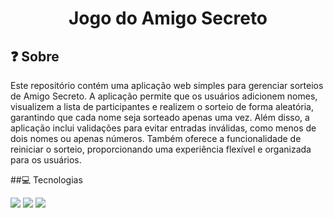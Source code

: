 # <h1 align="center"> Jogo do Amigo Secreto </h1>

<h2>❓ Sobre</h2>
 
Este repositório contém uma aplicação web simples para gerenciar sorteios de Amigo Secreto. A aplicação permite que os usuários adicionem nomes, visualizem a lista de participantes e realizem o sorteio de forma aleatória, garantindo que cada nome seja sorteado apenas uma vez. Além disso, a aplicação inclui validações para evitar entradas inválidas, como menos de dois nomes ou apenas números. Também oferece a funcionalidade de reiniciar o sorteio, proporcionando uma experiência flexível e organizada para os usuários.

##💻 Tecnologias
<div>
  <img src="https://img.shields.io/badge/HTML-239120?style=for-the-badge&logo=html5&logoColor=white">
  <img src="https://img.shields.io/badge/CSS-239120?&style=for-the-badge&logo=css3&logoColor=white">
  <img src="https://img.shields.io/badge/JavaScript-F7DF1E?style=for-the-badge&logo=javascript&logoColor=black">
</div>